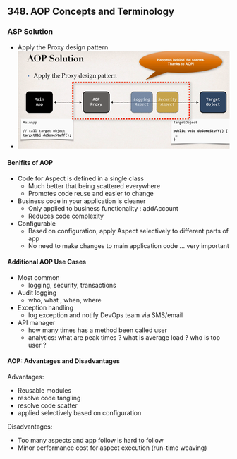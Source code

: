 ## 348. AOP Concepts and Terminology

### ASP Solution 
* Apply the Proxy design pattern 
* ![img.png](img.png)


#### Benifits of AOP 
* Code for Aspect is defined in a single class 
  * Much better that being scattered everywhere 
  * Promotes code reuse and easier to change 
* Business code in your application is cleaner 
  * Only applied to business functionality : addAccount 
  * Reduces code complexity 
* Configurable 
  * Based on configuration, apply Aspect selectively to different parts of app 
  * No need to make changes to main application code ... very important 

#### Additional AOP Use Cases
* Most common 
  * logging, security, transactions 
* Audit logging 
  * who, what , when, where 
* Exception handling 
  * log exception and notify DevOps team via SMS/email
* API manager 
  * how many times has a method been called user
  * analytics: what are peak times ? what is average load ? who is top user ? 

#### AOP: Advantages and Disadvantages 
Advantages: 
* Reusable modules 
* resolve code tangling 
* resolve code scatter 
* applied selectively based on configuration 

Disadvantages: 
* Too many aspects and app follow is hard to follow 
* Minor performance cost for aspect execution (run-time weaving)

